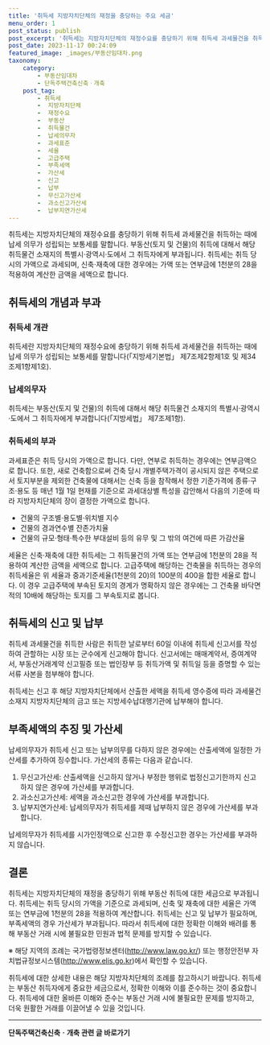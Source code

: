 ```yaml
---
title: '취득세 지방자치단체의 재정을 충당하는 주요 세금'
menu_order: 1
post_status: publish
post_excerpt: '취득세는 지방자치단체의 재정수요를 충당하기 위해 취득세 과세물건을 취득하는 때에 납세 의무가 성립되는 보통세를 말합니다. 부동산 토지 및 건물 의 취득에 대해서 해당 취득물건 소재지의 특별시 광역시 도에서 그 취득자에게 부과됩니다. 취득세는 취득 당시의 가액으로 과세되며, 신축 재축에 대한 경우에는 가액 또는 연부금에 1천분의 28을 적용하여 계산한 금액을 세액으로 합니다.'
post_date: 2023-11-17 00:24:09
featured_image: _images/부동산임대차.png
taxonomy:
    category:
        - 부동산임대차
        - 단독주택건축신축ㆍ개축
    post_tag:
        - 취득세
        -  지방자치단체
        -  재정수요
        -  부동산
        -  취득물건
        -  납세의무자
        -  과세표준
        -  세율
        -  고급주택
        -  부족세액
        -  가산세
        -  신고
        -  납부
        -  무신고가산세
        -  과소신고가산세
        -  납부지연가산세
---
```



취득세는 지방자치단체의 재정수요를 충당하기 위해 취득세 과세물건을 취득하는 때에 납세 의무가 성립되는 보통세를 말합니다. 부동산(토지 및 건물)의 취득에 대해서 해당 취득물건 소재지의 특별시·광역시·도에서 그 취득자에게 부과됩니다. 취득세는 취득 당시의 가액으로 과세되며, 신축·재축에 대한 경우에는 가액 또는 연부금에 1천분의 28을 적용하여 계산한 금액을 세액으로 합니다.

## 취득세의 개념과 부과

### 취득세 개관

취득세란 지방자치단체의 재정수요에 충당하기 위해 취득세 과세물건을 취득하는 때에 납세 의무가 성립되는 보통세를 말합니다(「지방세기본법」 제7조제2항제1호 및 제34조제1항제1호).

### 납세의무자

취득세는 부동산(토지 및 건물)의 취득에 대해서 해당 취득물건 소재지의 특별시·광역시·도에서 그 취득자에게 부과합니다(「지방세법」 제7조제1항).

### 취득세의 부과

과세표준은 취득 당시의 가액으로 합니다. 다만, 연부로 취득하는 경우에는 연부금액으로 합니다. 또한, 새로 건축함으로써 건축 당시 개별주택가격이 공시되지 않은 주택으로서 토지부분을 제외한 건축물에 대해서는 신축 등을 참작해서 정한 기준가격에 종류·구조·용도 등 매년 1월 1일 현재를 기준으로 과세대상별 특성을 감안해서 다음의 기준에 따라 지방자치단체의 장이 결정한 가액으로 합니다.

- 건물의 구조별·용도별·위치별 지수
- 건물의 경과연수별 잔존가치율
- 건물의 규모·형태·특수한 부대설비 등의 유무 및 그 밖의 여건에 따른 가감산율

세율은 신축·재축에 대한 취득세는 그 취득물건의 가액 또는 연부금에 1천분의 28을 적용하여 계산한 금액을 세액으로 합니다. 고급주택에 해당하는 건축물을 취득하는 경우의 취득세율은 위 세율과 중과기준세율(1천분의 20)의 100분의 400을 합한 세율로 합니다. 이 경우 고급주택에 부속된 토지의 경계가 명확하지 않은 경우에는 그 건축물 바닥면적의 10배에 해당하는 토지를 그 부속토지로 봅니다.

## 취득세의 신고 및 납부

취득세 과세물건을 취득한 사람은 취득한 날로부터 60일 이내에 취득세 신고서를 작성하여 관할하는 시장 또는 군수에게 신고해야 합니다. 신고서에는 매매계약서, 증여계약서, 부동산거래계약 신고필증 또는 법인장부 등 취득가액 및 취득일 등을 증명할 수 있는 서류 사본을 첨부해야 합니다.

취득세는 신고 후 해당 지방자치단체에서 산출한 세액을 취득세 영수증에 따라 과세물건소재지 지방자치단체의 금고 또는 지방세수납대행기관에 납부해야 합니다.

## 부족세액의 추징 및 가산세

납세의무자가 취득세 신고 또는 납부의무를 다하지 않은 경우에는 산출세액에 일정한 가산세를 추가하여 징수합니다. 가산세의 종류는 다음과 같습니다.

1. 무신고가산세: 산출세액을 신고하지 않거나 부정한 행위로 법정신고기한까지 신고하지 않은 경우에 가산세를 부과합니다.
2. 과소신고가산세: 세액을 과소신고한 경우에 가산세를 부과합니다.
3. 납부지연가산세: 납세의무자가 취득세를 제때 납부하지 않은 경우에 가산세를 부과합니다.

납세의무자가 취득세를 시가인정액으로 신고한 후 수정신고한 경우는 가산세를 부과하지 않습니다.

## 결론

취득세는 지방자치단체의 재정을 충당하기 위해 부동산 취득에 대한 세금으로 부과됩니다. 취득세는 취득 당시의 가액을 기준으로 과세되며, 신축 및 재축에 대한 세율은 가액 또는 연부금에 1천분의 28을 적용하여 계산합니다. 취득세는 신고 및 납부가 필요하며, 부족세액의 경우 가산세가 부과됩니다. 따라서 취득세에 대한 정확한 이해와 배려를 통해 부동산 거래 시에 불필요한 민원과 법적 문제를 방지할 수 있습니다.

※ 해당 지역의 조례는 국가법령정보센터(http://www.law.go.kr/) 또는 행정안전부 자치법규정보시스템(http://www.elis.go.kr)에서 확인할 수 있습니다.


취득세에 대한 상세한 내용은 해당 지방자치단체의 조례를 참고하시기 바랍니다. 취득세는 부동산 취득자에게 중요한 세금으로서, 정확한 이해와 이를 준수하는 것이 중요합니다. 취득세에 대한 올바른 이해와 준수는 부동산 거래 시에 불필요한 문제를 방지하고, 더욱 원활한 거래를 이끌어낼 수 있을 것입니다.


<!-- wp:separator -->
<hr class="wp-block-separator has-alpha-channel-opacity"/>
<!-- /wp:separator -->

<!-- wp:group {"backgroundColor":"base","layout":{"type":"constrained"}} -->
<div class="wp-block-group has-base-background-color has-background"><!-- wp:paragraph {"align":"center","fontSize":"medium"} -->
<p class="has-text-align-center has-large-font-size"><strong>단독주택건축신축ㆍ개축 관련 글 바로가기</strong></p>
<!-- /wp:paragraph -->


<!-- wp:latest-posts
{"categories":[{"id":22762,"count":19,"description":"","link":"https://uknowlaw.com/category/%eb%8b%a8%eb%8f%85%ec%a3%bc%ed%83%9d%ea%b1%b4%ec%b6%95%ec%8b%a0%ec%b6%95%e3%86%8d%ea%b0%9c%ec%b6%95/","name":"단독주택건축신축ㆍ개축","slug":"단독주택건축신축ㆍ개축","taxonomy":"category","parent":0,"meta":[],"_links":{"self":[{"href":"https://uknowlaw.com/wp-json/wp/v2/categories/22762"}],"collection":[{"href":"https://uknowlaw.com/wp-json/wp/v2/categories"}],"about":[{"href":"https://uknowlaw.com/wp-json/wp/v2/taxonomies/category"}],"wp:post_type":[{"href":"https://uknowlaw.com/wp-json/wp/v2/posts?categories=22762"}],"curies":[{"name":"wp","href":"https://api.w.org/{rel}","templated":true}]}}],"postsToShow":100,"excerptLength":28,"postLayout":"grid","columns":2,"featuredImageAlign":"left","featuredImageSizeSlug":"large","fontSize":"small"} /--></div>
<!-- /wp:group -->